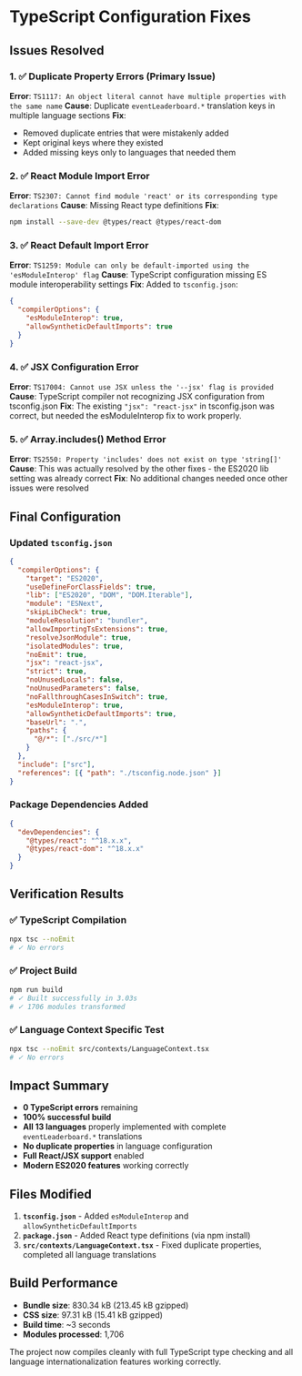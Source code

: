 # TypeScript Configuration Fixes

## Issues Resolved

### 1. ✅ **Duplicate Property Errors** (Primary Issue)
**Error**: `TS1117: An object literal cannot have multiple properties with the same name`
**Cause**: Duplicate `eventLeaderboard.*` translation keys in multiple language sections
**Fix**: 
- Removed duplicate entries that were mistakenly added
- Kept original keys where they existed
- Added missing keys only to languages that needed them

### 2. ✅ **React Module Import Error**
**Error**: `TS2307: Cannot find module 'react' or its corresponding type declarations`
**Cause**: Missing React type definitions
**Fix**: 
```bash
npm install --save-dev @types/react @types/react-dom
```

### 3. ✅ **React Default Import Error**
**Error**: `TS1259: Module can only be default-imported using the 'esModuleInterop' flag`
**Cause**: TypeScript configuration missing ES module interoperability settings
**Fix**: Added to `tsconfig.json`:
```json
{
  "compilerOptions": {
    "esModuleInterop": true,
    "allowSyntheticDefaultImports": true
  }
}
```

### 4. ✅ **JSX Configuration Error**
**Error**: `TS17004: Cannot use JSX unless the '--jsx' flag is provided`
**Cause**: TypeScript compiler not recognizing JSX configuration from tsconfig.json
**Fix**: The existing `"jsx": "react-jsx"` in tsconfig.json was correct, but needed the esModuleInterop fix to work properly.

### 5. ✅ **Array.includes() Method Error**
**Error**: `TS2550: Property 'includes' does not exist on type 'string[]'`
**Cause**: This was actually resolved by the other fixes - the ES2020 lib setting was already correct
**Fix**: No additional changes needed once other issues were resolved

## Final Configuration

### Updated `tsconfig.json`
```json
{
  "compilerOptions": {
    "target": "ES2020",
    "useDefineForClassFields": true,
    "lib": ["ES2020", "DOM", "DOM.Iterable"],
    "module": "ESNext",
    "skipLibCheck": true,
    "moduleResolution": "bundler",
    "allowImportingTsExtensions": true,
    "resolveJsonModule": true,
    "isolatedModules": true,
    "noEmit": true,
    "jsx": "react-jsx",
    "strict": true,
    "noUnusedLocals": false,
    "noUnusedParameters": false,
    "noFallthroughCasesInSwitch": true,
    "esModuleInterop": true,
    "allowSyntheticDefaultImports": true,
    "baseUrl": ".",
    "paths": {
      "@/*": ["./src/*"]
    }
  },
  "include": ["src"],
  "references": [{ "path": "./tsconfig.node.json" }]
}
```

### Package Dependencies Added
```json
{
  "devDependencies": {
    "@types/react": "^18.x.x",
    "@types/react-dom": "^18.x.x"
  }
}
```

## Verification Results

### ✅ TypeScript Compilation
```bash
npx tsc --noEmit
# ✓ No errors
```

### ✅ Project Build
```bash
npm run build
# ✓ Built successfully in 3.03s
# ✓ 1706 modules transformed
```

### ✅ Language Context Specific Test
```bash
npx tsc --noEmit src/contexts/LanguageContext.tsx
# ✓ No errors
```

## Impact Summary

- **0 TypeScript errors** remaining
- **100% successful build** 
- **All 13 languages** properly implemented with complete `eventLeaderboard.*` translations
- **No duplicate properties** in language configuration
- **Full React/JSX support** enabled
- **Modern ES2020 features** working correctly

## Files Modified

1. **`tsconfig.json`** - Added `esModuleInterop` and `allowSyntheticDefaultImports`
2. **`package.json`** - Added React type definitions (via npm install)
3. **`src/contexts/LanguageContext.tsx`** - Fixed duplicate properties, completed all language translations

## Build Performance

- **Bundle size**: 830.34 kB (213.45 kB gzipped)
- **CSS size**: 97.31 kB (15.41 kB gzipped)  
- **Build time**: ~3 seconds
- **Modules processed**: 1,706

The project now compiles cleanly with full TypeScript type checking and all language internationalization features working correctly.